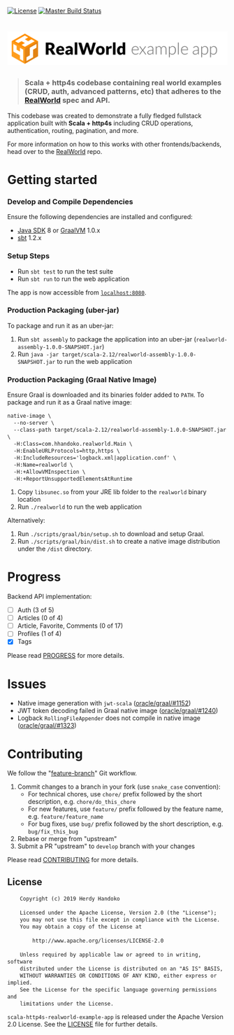 [![License](https://img.shields.io/badge/license-Apache--2.0-brightgreen.svg)](LICENSE)
[![Master Build Status](https://api.travis-ci.org/hhandoko/scala-http4s-realworld-example-app.svg?branch=master)](https://travis-ci.org/hhandoko/scala-http4s-realworld-example-app)

# ![RealWorld Example App using Scala and http4s](media/http4s-realworld-logo.png)

> ### Scala + http4s codebase containing real world examples (CRUD, auth, advanced patterns, etc) that adheres to the [RealWorld](https://github.com/gothinkster/realworld) spec and API.

This codebase was created to demonstrate a fully fledged fullstack application built with **Scala + http4s** including CRUD operations, authentication, routing, pagination, and more.

For more information on how to this works with other frontends/backends, head over to the [RealWorld](https://github.com/gothinkster/realworld) repo.

# Getting started

### Develop and Compile Dependencies

Ensure the following dependencies are installed and configured:

  - [Java SDK] 8 or [GraalVM] 1.0.x
  - [sbt] 1.2.x

### Setup Steps

  - Run `sbt test` to run the test suite
  - Run `sbt run` to run the web application

The app is now accessible from [`localhost:8080`](http://localhost:8080).

### Production Packaging (uber-jar)

To package and run it as an uber-jar:

  1. Run `sbt assembly` to package the application into an uber-jar (`realworld-assembly-1.0.0-SNAPSHOT.jar`)
  1. Run `java -jar target/scala-2.12/realworld-assembly-1.0.0-SNAPSHOT.jar` to run the web application

### Production Packaging (Graal Native Image)

Ensure Graal is downloaded and its binaries folder added to `PATH`. To package and run it as a Graal native image:

```shell
native-image \
  --no-server \
  --class-path target/scala-2.12/realworld-assembly-1.0.0-SNAPSHOT.jar \
  -H:Class=com.hhandoko.realworld.Main \
  -H:EnableURLProtocols=http,https \
  -H:IncludeResources='logback.xml|application.conf' \
  -H:Name=realworld \
  -H:+AllowVMInspection \
  -H:+ReportUnsupportedElementsAtRuntime
```

  1. Copy `libsunec.so` from your JRE lib folder to the `realworld` binary location
  1. Run `./realworld` to run the web application

Alternatively:

  1. Run `./scripts/graal/bin/setup.sh` to download and setup Graal.
  1. Run `./scripts/graal/bin/dist.sh` to create a native image distribution under the `/dist` directory.

# Progress

Backend API implementation:

  - [ ] Auth (3 of 5)
  - [ ] Articles (0 of 4)
  - [ ] Article, Favorite, Comments (0 of 17)
  - [ ] Profiles (1 of 4)
  - [x] Tags

Please read [PROGRESS] for more details.

# Issues

  - Native image generation with `jwt-scala` ([oracle/graal/#1152](https://github.com/oracle/graal/issues/1152))
  - JWT token decoding failed in Graal native image ([oracle/graal/#1240](https://github.com/oracle/graal/issues/1240))
  - Logback `RollingFileAppender` does not compile in native image ([oracle/graal/#1323](https://github.com/oracle/graal/issues/1323))

# Contributing

We follow the "[feature-branch]" Git workflow.

  1. Commit changes to a branch in your fork (use `snake_case` convention):
     - For technical chores, use `chore/` prefix followed by the short description, e.g. `chore/do_this_chore`
     - For new features, use `feature/` prefix followed by the feature name, e.g. `feature/feature_name`
     - For bug fixes, use `bug/` prefix followed by the short description, e.g. `bug/fix_this_bug`
  1. Rebase or merge from "upstream"
  1. Submit a PR "upstream" to `develop` branch with your changes

Please read [CONTRIBUTING] for more details.


## License

```
    Copyright (c) 2019 Herdy Handoko

    Licensed under the Apache License, Version 2.0 (the "License");
    you may not use this file except in compliance with the License.
    You may obtain a copy of the License at

        http://www.apache.org/licenses/LICENSE-2.0

    Unless required by applicable law or agreed to in writing, software
    distributed under the License is distributed on an "AS IS" BASIS,
    WITHOUT WARRANTIES OR CONDITIONS OF ANY KIND, either express or implied.
    See the License for the specific language governing permissions and
    limitations under the License.
```

`scala-http4s-realworld-example-app` is released under the Apache Version 2.0 License. See the [LICENSE] file for further details.


[CONTRIBUTING]: https://github.com/hhandoko/scala-http4s-realworld-example-app/blob/master/CONTRIBUTING.md
[feature-branch]: http://nvie.com/posts/a-successful-git-branching-model/
[GraalVM]: https://www.graalvm.org/
[Java SDK]: https://adoptopenjdk.net/
[LICENSE]: https://github.com/hhandoko/scala-http4s-realworld-example-app/blob/master/LICENSE
[PROGRESS]: https://github.com/hhandoko/scala-http4s-realworld-example-app/blob/master/PROGRESS.md
[sbt]: https://www.scala-sbt.org/
